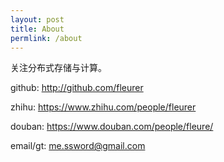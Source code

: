 ```yaml
---
layout: post
title: About
permlink: /about
---
```


关注分布式存储与计算。

github: <http://github.com/fleurer>

zhihu: <https://www.zhihu.com/people/fleurer>

douban: <https://www.douban.com/people/fleure/>

email/gt: me.ssword@gmail.com
